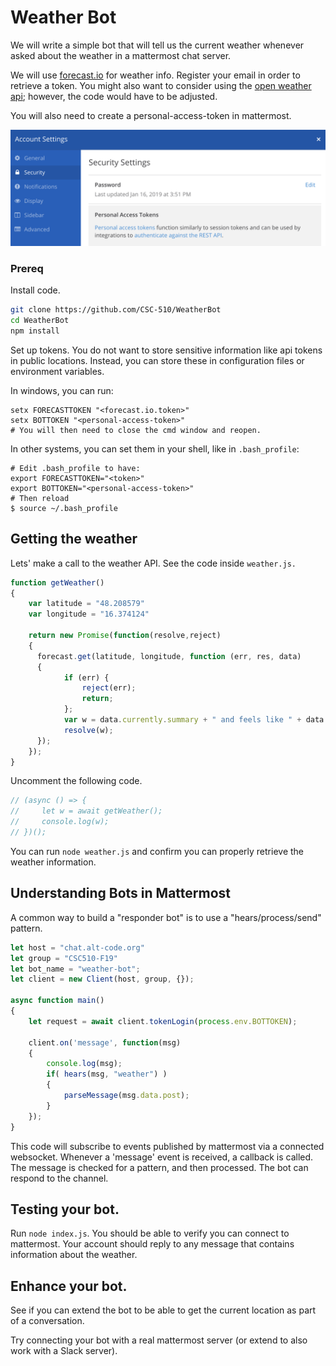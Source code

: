 
# Weather Bot

We will write a simple bot that will tell us the current weather whenever asked about the weather in a mattermost chat server.

We will use [forecast.io](https://darksky.net/dev) for weather info. Register your email in order to retrieve a token.
You might also want to consider using the [open weather api](https://openweathermap.org/appid); however, the code would have to be adjusted.

You will also need to create a personal-access-token in mattermost.

![personal-access-token](img/personal-access-token.png)

### Prereq

Install code.

```bash
git clone https://github.com/CSC-510/WeatherBot
cd WeatherBot
npm install
```

Set up tokens. You do not want to store sensitive information like api tokens in public locations. Instead, you can store these in configuration files or environment variables.
   
In windows, you can run:
```
setx FORECASTTOKEN "<forecast.io.token>"
setx BOTTOKEN "<personal-access-token>"
# You will then need to close the cmd window and reopen.
```
In other systems, you can set them in your shell, like in `.bash_profile`:
```
# Edit .bash_profile to have:
export FORECASTTOKEN="<token>"
export BOTTOKEN="<personal-access-token>"
# Then reload
$ source ~/.bash_profile
```

## Getting the weather

Lets' make a call to the weather API. See the code inside `weather.js.`

```javascript
function getWeather()
{
    var latitude = "48.208579"
    var longitude = "16.374124"

    return new Promise(function(resolve,reject)
    {
      forecast.get(latitude, longitude, function (err, res, data) 
      {
            if (err) {
                reject(err);
                return;
            };
            var w = data.currently.summary + " and feels like " + data.currently.apparentTemperature;
            resolve(w);
      });
    });
}
```

Uncomment the following code.

```javascript
// (async () => {
//     let w = await getWeather();
//     console.log(w);
// })();
```

You can run `node weather.js` and confirm you can properly retrieve the weather information.

## Understanding Bots in Mattermost

A common way to build a "responder bot" is to use a "hears/process/send" pattern.

```javascript
let host = "chat.alt-code.org"
let group = "CSC510-F19"
let bot_name = "weather-bot";
let client = new Client(host, group, {});

async function main()
{
    let request = await client.tokenLogin(process.env.BOTTOKEN);
    
    client.on('message', function(msg)
    {
        console.log(msg);
        if( hears(msg, "weather") )
        {
            parseMessage(msg.data.post);
        }
    });
}
```

This code will subscribe to events published by mattermost via a connected websocket. Whenever a 'message' event is received, a callback is called. The message is checked for a pattern, and then processed. The bot can respond to the channel.

## Testing your bot.

Run `node index.js`. You should be able to verify you can connect to mattermost. Your account should reply to any message that contains information about the weather.



## Enhance your bot.

See if you can extend the bot to be able to get the current location as part of a conversation.

Try connecting your bot with a real mattermost server (or extend to also work with a Slack server).